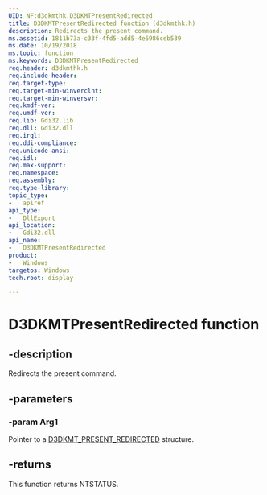 ```yaml
---
UID: NF:d3dkmthk.D3DKMTPresentRedirected
title: D3DKMTPresentRedirected function (d3dkmthk.h)
description: Redirects the present command.
ms.assetid: 1811b73a-c33f-4fd5-add5-4e6986ceb539
ms.date: 10/19/2018
ms.topic: function
ms.keywords: D3DKMTPresentRedirected
req.header: d3dkmthk.h
req.include-header:
req.target-type:
req.target-min-winverclnt:
req.target-min-winversvr:
req.kmdf-ver:
req.umdf-ver:
req.lib: Gdi32.lib 
req.dll: Gdi32.dll
req.irql:
req.ddi-compliance:
req.unicode-ansi:
req.idl:
req.max-support:
req.namespace:
req.assembly:
req.type-library:
topic_type:
-	apiref
api_type:
-	DllExport
api_location:
-	Gdi32.dll
api_name:
-	D3DKMTPresentRedirected
product: 
-	Windows
targetos: Windows
tech.root: display

---
```


# D3DKMTPresentRedirected function


## -description

Redirects the present command.

## -parameters

### -param Arg1

Pointer to a [D3DKMT_PRESENT_REDIRECTED](ns-d3dkmthk-_d3dkmt_present_redirected.md) structure.

## -returns


This function returns NTSTATUS.

